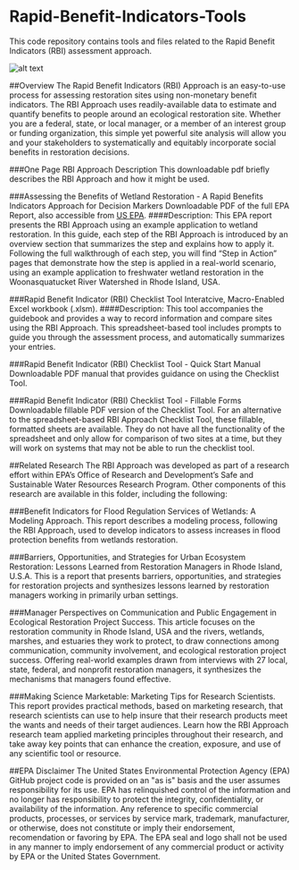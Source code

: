 # Rapid-Benefit-Indicators-Tools
This code repository contains tools and files related to the Rapid Benefit Indicators (RBI) assessment approach.

![alt text](https://github.com/jbousquin/Rapid-Benefit-Indicators-Tools/figure/headerIcon.png)

##Overview
The Rapid Benefit Indicators (RBI) Approach is an easy-to-use process for assessing restoration sites using non-monetary benefit indicators. The RBI Approach uses readily-available data to estimate and quantify benefits to people around an ecological restoration site. Whether you are a federal, state, or local manager, or a member of an interest group or funding organization, this simple yet powerful site analysis will allow you and your stakeholders to systematically and equitably incorporate social benefits in restoration decisions.

###One Page RBI Approach Description
This downloadable pdf briefly describes the RBI Approach and how it might be used.

###Assessing the Benefits of Wetland Restoration - A Rapid Benefits Indicators Approach for Decision Markers
Downloadable PDF of the full EPA Report, also accessible from [US EPA](https://cfpub.epa.gov/si/si_public_record_report.cfm?dirEntryId=325010 "EPA Science Inventory").
####Description:
This EPA report presents the RBI Approach using an example application to wetland restoration. In this guide, each step of the RBI Approach is introduced by an overview section that summarizes the step and explains how to apply it. Following the full walkthrough of each step, you will find “Step in Action” pages that demonstrate how the step is applied in a real-world scenario, using an example application to freshwater wetland restoration in the Woonasquatucket River Watershed in Rhode Island, USA.

###Rapid Benefit Indicator (RBI) Checklist Tool
Interatcive, Macro-Enabled Excel workbook (.xlsm).
####Description:
This tool accompanies the guidebook and provides a way to record information and compare sites using the RBI Approach. This spreadsheet-based tool includes prompts to guide you through the assessment process, and automatically summarizes your entries.

###Rapid Benefit Indicator (RBI) Checklist Tool - Quick Start Manual
Downloadable PDF manual that provides guidance on using the Checklist Tool.

###Rapid Benefit Indicator (RBI) Checklist Tool - Fillable Forms
Downloadable fillable PDF version of the Checklist Tool. For an alternative to the spreadsheet-based RBI Approach Checklist Tool, these fillable, formatted sheets are available. They do not have all the functionality of the spreadsheet and only allow for comparison of two sites at a time, but they will work on systems that may not be able to run the checklist tool.

##Related Research
The RBI Approach was developed as part of a research effort within EPA’s Office of Research and Development’s Safe and Sustainable Water Resources Research Program. Other components of this research are available in this folder, including the following:

###Benefit Indicators for Flood Regulation Services of Wetlands: A Modeling Approach.
This report describes a modeling process, following the RBI Approach, used to develop indicators to assess increases in flood protection benefits from wetlands restoration.

###Barriers, Opportunities, and Strategies for Urban Ecosystem Restoration: Lessons Learned from Restoration Managers in Rhode Island, U.S.A.
This is a report that presents barriers, opportunities, and strategies for restoration projects and synthesizes lessons learned by restoration managers working in primarily urban settings.

###Manager Perspectives on Communication and Public Engagement in Ecological Restoration Project Success.
This article focuses on the restoration community in Rhode Island, USA and the rivers, wetlands, marshes, and estuaries they work to protect, to draw connections among communication, community involvement, and ecological restoration project success. Offering real-world examples drawn from interviews with 27 local, state, federal, and nonprofit restoration managers, it synthesizes the mechanisms that managers found effective.

###Making Science Marketable: Marketing Tips for Research Scientists.
This report provides practical methods, based on marketing research, that research scientists can use to help insure that their research products meet the wants and needs of their target audiences. Learn how the RBI Approach research team applied marketing principles throughout their research, and take away key points that can enhance the creation, exposure, and use of any scientific tool or resource.

##EPA Disclaimer
The United States Environmental Protection Agency (EPA) GitHub project code is provided on an "as is" basis and the user assumes responsibility for its use. EPA has relinquished control of the information and no longer has responsibility to protect the integrity, confidentiality, or availability of the information. Any reference to specific commercial products, processes, or services by service mark, trademark, manufacturer, or otherwise, does not constitute or imply their endorsement, recomendation or favoring by EPA. The EPA seal and logo shall not be used in any manner to imply endorsement of any commercial product or activity by EPA or the United States Government.
